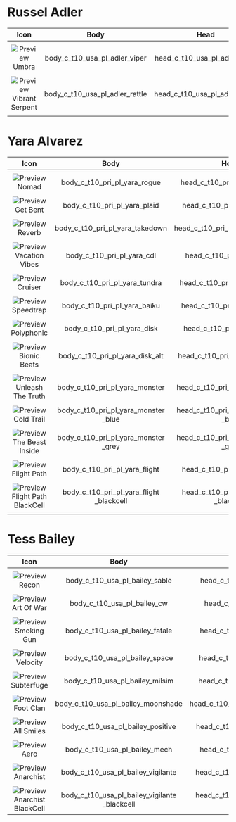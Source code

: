 # Russel Adler

| Icon | Body | Head | Arms
| :--: | :--: | :--: | :--:
| | | | | 
| ![Preview](https://static.wikia.nocookie.net/callofduty/images/d/d0/Adler_Umbra_Skin_BO6.png/revision/latest?cb=20241119185549) <br>Umbra | body_c_t10_usa_pl_adler_viper | head_c_t10_usa_pl_adler_viper | vm_c_t10_usa_pl_adler_viper |
| | | | | 
| ![Preview](https://static.wikia.nocookie.net/callofduty/images/f/fc/Adler_VibrantSerpent_Skin_BO6.png/revision/latest?cb=20250201180605) <br>Vibrant Serpent | body_c_t10_usa_pl_adler_rattle | head_c_t10_usa_pl_adler_rattle | vm_c_t10_usa_pl_adler_rattle |
| | | | | 



# Yara Alvarez 

| Icon  | Body | Head | Arms 
| :--: | :--: | :--: | :--: 
| | | | | 
| ![Preview](https://static.wikia.nocookie.net/callofduty/images/6/64/Alvarez_Nomad_Skin_BO6.png/revision/latest?cb=20241028013534) <br>Nomad | body_c_t10_pri_pl_yara_rogue | head_c_t10_pri_pl_yara_rogue | vm_c_t10_pri_pl_yara_rogue 
| | | | | 
| ![Preview](https://static.wikia.nocookie.net/callofduty/images/4/40/Alvarez_Get_Bent_Skin_BO6.png/revision/latest?cb=20241119185600) <br> Get Bent | body_c_t10_pri_pl_yara_plaid| head_c_t10_pri_pl_yara_plaid | vm_c_t10_pri_pl_yara_plaid
| | | | | 
| ![Preview](https://static.wikia.nocookie.net/callofduty/images/7/7b/Alvarez_Reverb_Skin_BO6.png/revision/latest?cb=20241220174629) <br>Reverb | body_c_t10_pri_pl_yara_takedown | head_c_t10_pri_pl_yara_takedown | vm_c_t10_pri_pl_yara_takedown  
| | | | | 
| ![Preview](https://static.wikia.nocookie.net/callofduty/images/a/a8/Alvarez_VacationVibes_Skin_BO6.png/revision/latest?cb=20250223214950) <br>Vacation Vibes | body_c_t10_pri_pl_yara_cdl | head_c_t10_pri_pl_yara_cdl| vm_c_t10_pri_pl_yara_cdl 
| | | | | 
| ![Preview](https://static.wikia.nocookie.net/callofduty/images/1/18/Alvarez_Cruiser_Skin_BO6.png/revision/latest?cb=20241128214954) <br>Cruiser | body_c_t10_pri_pl_yara_tundra | head_c_t10_pri_pl_yara_tundra | vm_c_t10_pri_pl_yara_tundra
| | | | | 
| ![Preview](https://static.wikia.nocookie.net/callofduty/images/b/be/Alvarez_Speedtrap_Skin_BO6.png/revision/latest?cb=20250201180608) <br>Speedtrap | body_c_t10_pri_pl_yara_baiku | head_c_t10_pri_pl_yara_baiku | vm_c_t10_pri_pl_yara_baiku |
| | | | | 
| ![Preview](https://stockpile.detonated.com/static/bundle_images/resized/bo671a62367f5c7cb233472cf592456d3553843e1ff04b80fe7b8dffd6bee92c7de_large.webp) <br>Polyphonic | body_c_t10_pri_pl_yara_disk  | head_c_t10_pri_pl_yara_disk | vm_c_t10_pri_pl_yara_disk 
| | | | | 
| ![Preview](https://stockpile.detonated.com/static/bundle_images/resized/bo66bc732bddaad3673341af08a28fa6c428c95cced0b40e69892d7c4f66c53ff51_large.webp) <br>Bionic Beats | body_c_t10_pri_pl_yara_disk_alt  | head_c_t10_pri_pl_yara_disk_alt | vm_c_t10_pri_pl_yara_disk_alt
| | | | | 
| ![Preview](https://static.wikia.nocookie.net/callofduty/images/8/87/Alvarez_Unleash_The_Truth_Skin_BO6.png/revision/latest?cb=20241028013539) <br>Unleash The Truth | body_c_t10_pri_pl_yara_monster | head_c_t10_pri_pl_yara_monster | vm_c_t10_pri_pl_yara_monster
| | | | | 
| ![Preview](https://static.wikia.nocookie.net/callofduty/images/8/88/Alvarez_Cold_Trail_Skin_BO6.png/revision/latest?cb=20241028013530) <br>Cold Trail | body_c_t10_pri_pl_yara_monster<br>_blue | head_c_t10_pri_pl_yara_monster<br>_blue | vm_c_t10_pri_pl_yara_monster<br>_blue
| | | | | 
| ![Preview](https://static.wikia.nocookie.net/callofduty/images/7/7f/Alvarez_The_Beast_Inside_Skin_BO6.png/revision/latest?cb=20241028013535) <br>The Beast Inside | body_c_t10_pri_pl_yara_monster<br>_grey | head_c_t10_pri_pl_yara_monster<br>_grey | vm_c_t10_pri_pl_yara_monster<br>_grey
| | | | | 
| ![Preview](https://static.wikia.nocookie.net/callofduty/images/9/9a/Alvarez_Flight_Path_Skin_BO6.png/revision/latest?cb=20241119185559) <br>Flight Path| body_c_t10_pri_pl_yara_flight | head_c_t10_pri_pl_yara_flight | vm_c_t10_pri_pl_yara_flight
| | | | | 
| ![Preview](https://static.wikia.nocookie.net/callofduty/images/f/fb/Alvarez_Flight_Path_BlackCell_Skin_BO6.png/revision/latest?cb=20241119185558) <br>Flight Path BlackCell | body_c_t10_pri_pl_yara_flight<br>_blackcell | head_c_t10_pri_pl_yara_flight<br>_blackcell| vm_c_t10_pri_pl_yara_flight<br>_blackcell 
| | | | | 



 #  Tess Bailey

| Icon | Body | Head | Arms
| :--: | :--: | :--: | :--:
| | | | | 
| ![Preview](https://static.wikia.nocookie.net/callofduty/images/c/c7/Bailey_Recon_Skin_BO6.png/revision/latest?cb=20241028013543) <br>Recon  | body_c_t10_usa_pl_bailey_sable | head_c_t10_usa_pl_bailey_sable | vm_c_t10_usa_pl_bailey_sable | 
| | | | | 
| ![Preview](https://static.wikia.nocookie.net/callofduty/images/f/fe/Bailey_Art_Of_War_Skin_BO6.png/revision/latest?cb=20241028013542) <br>Art Of War | body_c_t10_usa_pl_bailey_cw | head_c_t10_usa_pl_bailey_cw | vm_c_t10_usa_pl_bailey_cw | 
| | | | | 
| ![Preview](https://static.wikia.nocookie.net/callofduty/images/2/2f/Bailey_SmokingGun_Skin_BO6.png/revision/latest?cb=20250213213912) <br>Smoking Gun  | body_c_t10_usa_pl_bailey_fatale | head_c_t10_usa_pl_bailey_fatale | vm_c_t10_usa_pl_bailey_fatale | 
| | | | | 
| ![Preview](https://stockpile.detonated.com/static/bundle_images/resized/bo638b0d7f53b5dafc7c231f2e91cadead0a15edab92df316d94393bcec6846e82f_large.webp) <br>Velocity  | body_c_t10_usa_pl_bailey_space | head_c_t10_usa_pl_bailey_space | vm_c_t10_usa_pl_bailey_space | 
| | | | | 
| ![Preview](https://static.wikia.nocookie.net/callofduty/images/f/f0/Bailey_Subterfuge_Skin_BO6.png/revision/latest?cb=20241130213812) <br>Subterfuge | body_c_t10_usa_pl_bailey_milsim | head_c_t10_usa_pl_bailey_milsim | vm_c_t10_usa_pl_bailey_milsim | 
| | | | | 
| ![Preview](https://static.wikia.nocookie.net/callofduty/images/8/8a/Bailey_FootClan_Skin_BO6.png/revision/latest?cb=20250227234723) <br>Foot Clan | body_c_t10_usa_pl_bailey_moonshade | head_c_t10_usa_pl_bailey_moonshade | vm_c_t10_usa_pl_bailey_moonshade | 
| | | | | 
| ![Preview](https://static.wikia.nocookie.net/callofduty/images/b/b0/Bailey_AllSmiles_Skin_BO6.png/revision/latest?cb=20241226225705) <br>All Smiles | body_c_t10_usa_pl_bailey_positive | head_c_t10_usa_pl_bailey_positive | vm_c_t10_usa_pl_bailey_positive | 
| | | | | 
| ![Preview](https://static.wikia.nocookie.net/callofduty/images/7/79/Bailey_Aero_Skin_BO6.png/revision/latest?cb=20241218224607) <br>Aero | body_c_t10_usa_pl_bailey_mech | head_c_t10_usa_pl_bailey_mech | vm_c_t10_usa_pl_bailey_mech | 
| | | | | 
| ![Preview](https://static.wikia.nocookie.net/callofduty/images/e/ea/Bailey_Anarchist_Skin_BO6.png/revision/latest?cb=20241119185600) <br>Anarchist  | body_c_t10_usa_pl_bailey_vigilante | head_c_t10_usa_pl_bailey_vigilante | vm_c_t10_usa_pl_bailey_vigilante | 
| | | | | 
| ![Preview](https://static.wikia.nocookie.net/callofduty/images/4/4c/Bailey_AnarchistBlackCell_Skin_BO6.png/revision/latest?cb=20241119185601) <br>Anarchist BlackCell | body_c_t10_usa_pl_bailey_vigilante<br>_blackcell | head_c_t10_usa_pl_bailey_vigilante<br>_blackcell | vm_c_t10_usa_pl_bailey_vigilante<br>_blackcell | 
